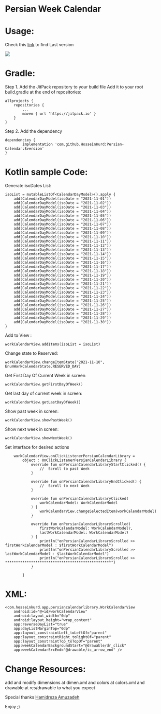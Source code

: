 # Persian Week Calendar

# Usage:

Check this [link](https://jitpack.io/#HosseinKurd/Persian-Calendar/ "jitpack HosseinKurd ArrowStepper") to find Last version

[![](https://jitpack.io/v/HosseinKurd/Persian-Calendar.svg)](https://jitpack.io/#HosseinKurd/Persian-Calendar/0.30.1)

# Gradle:
Step 1. Add the JitPack repository to your build file
Add it to your root build.gradle at the end of repositories:

	allprojects {
		repositories {
			...
			maven { url 'https://jitpack.io' }
		}
	}

Step 2. Add the dependency

	dependencies {
	        implementation 'com.github.HosseinKurd:Persian-Calendar:$version'
	}

# Kotlin sample Code:

Generate isoDates List:

    isoList = mutableListOf<CalendarDayModel>().apply {
        add(CalendarDayModel(isoDate = "2021-11-01"))
        add(CalendarDayModel(isoDate = "2021-11-02"))
        add(CalendarDayModel(isoDate = "2021-11-03"))
        add(CalendarDayModel(isoDate = "2021-11-04"))
        add(CalendarDayModel(isoDate = "2021-11-05"))
        add(CalendarDayModel(isoDate = "2021-11-06"))
        add(CalendarDayModel(isoDate = "2021-11-07"))
        add(CalendarDayModel(isoDate = "2021-11-08"))
        add(CalendarDayModel(isoDate = "2021-11-09"))
        add(CalendarDayModel(isoDate = "2021-11-10"))
        add(CalendarDayModel(isoDate = "2021-11-11"))
        add(CalendarDayModel(isoDate = "2021-11-12"))
        add(CalendarDayModel(isoDate = "2021-11-13"))
        add(CalendarDayModel(isoDate = "2021-11-14"))
        add(CalendarDayModel(isoDate = "2021-11-15"))
        add(CalendarDayModel(isoDate = "2021-11-16"))
        add(CalendarDayModel(isoDate = "2021-11-17"))
        add(CalendarDayModel(isoDate = "2021-11-18"))
        add(CalendarDayModel(isoDate = "2021-11-19"))
        add(CalendarDayModel(isoDate = "2021-11-20"))
        add(CalendarDayModel(isoDate = "2021-11-21"))
        add(CalendarDayModel(isoDate = "2021-11-22"))
        add(CalendarDayModel(isoDate = "2021-11-23"))
        add(CalendarDayModel(isoDate = "2021-11-24"))
        add(CalendarDayModel(isoDate = "2021-11-25"))
        add(CalendarDayModel(isoDate = "2021-11-26"))
        add(CalendarDayModel(isoDate = "2021-11-27"))
        add(CalendarDayModel(isoDate = "2021-11-28"))
        add(CalendarDayModel(isoDate = "2021-11-29"))
        add(CalendarDayModel(isoDate = "2021-11-30"))
    }

Add to View :

    workCalendarView.addItems(isoList = isoList)

Change state to Reserved:

    workCalendarView.changeItemState("2021-11-10", EnumWorkCalendarState.RESERVED_DAY)

Get First Day Of Current Week in screen:

    workCalendarView.getFirstDayOfWeek()

Get last day of current week in screen:

    workCalendarView.getLastDayOfWeek()

Show past week in screen:

    workCalendarView.showPastWeek()

Show next week in screen:

    workCalendarView.showNextWeek()

Set interface for desired actions

        workCalendarView.onClickListenerPersianCalendarLibrary =
            object : OnClickListenerPersianCalendarLibrary {
                override fun onPersianCalendarLibraryStartClicked() {
                    //  Scroll to past Week
                }

                override fun onPersianCalendarLibraryEndClicked() {
                    //  Scroll to next Week
                }

                override fun onPersianCalendarLibraryClicked(
                    workCalendarModel: WorkCalendarModel
                ) {
                    workCalendarView.changeSelectedItem(workCalendarModel)
                }

                override fun onPersianCalendarLibraryScrolled(
                    firstWorkCalendarModel: WorkCalendarModel?,
                    lastWorkCalendarModel: WorkCalendarModel?
                ) {
                    println("onPersianCalendarLibraryScrolled >> firstWorkCalendarModel : $firstWorkCalendarModel")
                    println("onPersianCalendarLibraryScrolled >> lastWorkCalendarModel : $lastWorkCalendarModel")
                    println("onPersianCalendarLibraryScrolled >> *************************************************")
                }

            }

# XML:

    <com.hosseinkurd.app.persiancalendarlibrary.WorkCalendarView
        android:id="@+id/workCalendarView"
        android:layout_width="0dp"
        android:layout_height="wrap_content"
        app:reverseDayList="true"
        app:dayListMarginTop="0dp"
        app:layout_constraintLeft_toLeftOf="parent"
        app:layout_constraintRight_toRightOf="parent"
        app:layout_constraintTop_toTopOf="parent"
        app:weekCalendarBackgroundStart="@drawable/dr_click"
        app:weekCalendarSrcEnd="@drawable/ic_arrow_end" />

# Change Resources:

add and modify dimensions at dimen.xml and colors at colors.xml and drawable at res/drawable to what you expect

Special thanks [Hamidreza Amuzadeh](https://github.com/HamidrezaAmz "Hamidreza Amoozadeh")

Enjoy ;)
